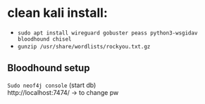 # clean kali install:
- `sudo apt install wireguard gobuster peass python3-wsgidav bloodhound chisel`
- `gunzip /usr/share/wordlists/rockyou.txt.gz`

## Bloodhound setup
`Sudo neof4j console` (start db)\
http://localhost:7474/ -> to change pw